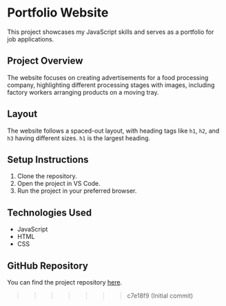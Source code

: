 
# Portfolio Website

This project showcases my JavaScript skills and serves as a portfolio for job applications.

## Project Overview
The website focuses on creating advertisements for a food processing company, highlighting different processing stages with images, including factory workers arranging products on a moving tray.

## Layout
The website follows a spaced-out layout, with heading tags like `h1`, `h2`, and `h3` having different sizes. `h1` is the largest heading.

## Setup Instructions
1. Clone the repository.
2. Open the project in VS Code.
3. Run the project in your preferred browser.

## Technologies Used
- JavaScript
- HTML
- CSS

## GitHub Repository
You can find the project repository [here](https://github.com/Lechi12/my-portfolio).
>>>>>>> c7e18f9 (Initial commit)
